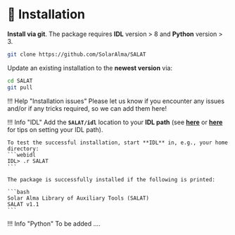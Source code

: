 # :floppy_disk: Installation

**Install via git**. The package requires **IDL** version > 8 and **Python** version > 3.

```bash
git clone https://github.com/SolarAlma/SALAT
```

Update an existing installation to the **newest version** via:

```bash
cd SALAT
git pull
```

!!! Help "Installation issues"
    Please let us know if you encounter any issues and/or if any tricks required, so we can add them here!

!!! Info "IDL"
    Add the **`SALAT/idl`** location to your **IDL path** (see **[here](https://www.l3harrisgeospatial.com/Support/Self-Help-Tools/Help-Articles/Help-Articles-Detail/ArtMID/10220/ArticleID/16156/Quick-tips-for-customizing-your-IDL-program-search-path)** or **[here](http://www.idlcoyote.com/code_tips/installcoyote.php)** for tips on setting your IDL path).
    
	To test the successful installation, start **IDL** in, e.g., your home directory:
	```webidl
	IDL> .r SALAT
	```

	The package is successfully installed if the following is printed:

	```bash
	Solar Alma Library of Auxiliary Tools (SALAT) 
	SALAT v1.1
	```

!!! Info "Python"
    To be added ....
	



 
